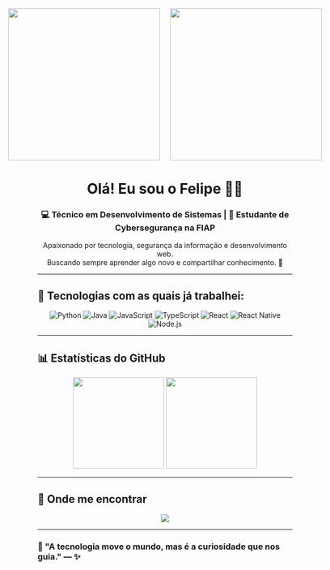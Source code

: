 <div align="center" style="display: flex; justify-content: center; gap: 20px;">
  <img src="https://media.giphy.com/media/qgQUggAC3Pfv687qPC/giphy.gif" width="300"/>
  <img src="https://media.giphy.com/media/26tn33aiTi1jkl6H6/giphy.gif" width="300"/>
</div>

<h1 align="center">Olá! Eu sou o Felipe 🧑‍💻</h1>
<h3 align="center">💻 Técnico em Desenvolvimento de Sistemas | 🔐 Estudante de Cybersegurança na FIAP</h3>

<p align="center">
  Apaixonado por tecnologia, segurança da informação e desenvolvimento web.<br>
  Buscando sempre aprender algo novo e compartilhar conhecimento. 🚀
</p>

---

## 🚀 Tecnologias com as quais já trabalhei:

<div align="center" style="display: inline_block">
  <img alt="Python" src="https://img.shields.io/badge/Python-3776AB?style=for-the-badge&logo=python&logoColor=white"/>
  <img alt="Java" src="https://img.shields.io/badge/Java-ED8B00?style=for-the-badge&logo=openjdk&logoColor=white"/>
  <img alt="JavaScript" src="https://img.shields.io/badge/JavaScript-F7DF1E?style=for-the-badge&logo=javascript&logoColor=black"/>
  <img alt="TypeScript" src="https://img.shields.io/badge/TypeScript-007ACC?style=for-the-badge&logo=typescript&logoColor=white"/>
  <img alt="React" src="https://img.shields.io/badge/React-20232A?style=for-the-badge&logo=react&logoColor=61DAFB"/>
  <img alt="React Native" src="https://img.shields.io/badge/React_Native-20232A?style=for-the-badge&logo=react&logoColor=61DAFB"/>
  <img alt="Node.js" src="https://img.shields.io/badge/Node.js-43853D?style=for-the-badge&logo=node.js&logoColor=white"/>
</div>

---

## 📊 Estatísticas do GitHub

<div align="center">
  <img height="180em" src="https://github-readme-stats.vercel.app/api/top-langs/?username=oFelipeee&layout=compact&langs_count=7&theme=dracula"/>
  <img height="180em" src="https://github-readme-stats.vercel.app/api?username=oFelipeee&show_icons=true&theme=dracula&include_all_commits=true&count_private=true"/>
</div>

---

## 📲 Onde me encontrar

<div align="center">
  <a href="https://instagram.com/opaulino._._" target="_blank">
    <img src="https://img.shields.io/badge/-Instagram-%23E4405F?style=for-the-badge&logo=instagram&logoColor=white" />
  </a>
</div>

---

### 🌟 "A tecnologia move o mundo, mas é a curiosidade que nos guia." — ✨
